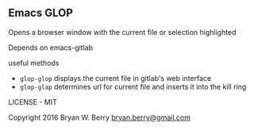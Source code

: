 Emacs GLOP
-----------


Opens a browser window with the current file or selection highlighted


Depends on emacs-gitlab

useful methods

* `glop-glop` displays the current file in gitlab's web interface
* `glop-glap` determines url for current file and inserts it into the kill ring



LICENSE - MIT

Copyright 2016 Bryan W. Berry <bryan.berry@gmail.com>


